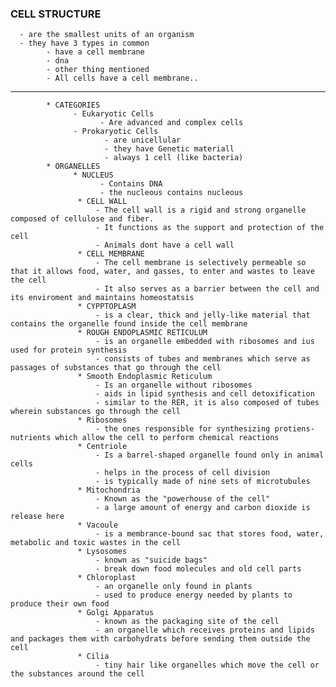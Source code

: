 ### CELL STRUCTURE
      - are the smallest units of an organism
      - they have 3 types in common
            - have a cell membrane
            - dna
            - other thing mentioned
            - All cells have a cell membrane.. 
---------------------------------------------------------

            * CATEGORIES
                  - Eukaryotic Cells
                        - Are advanced and complex cells
                  - Prokaryotic Cells
                         - are unicellular
                         - they have Genetic materiall
                         - always 1 cell (like bacteria)
            * ORGANELLES
                  * NUCLEUS
                        - Contains DNA
                        - the nucleous contains nucleous
                   * CELL WALL
                       - The cell wall is a rigid and strong organelle composed of cellulose and fiber.
                       - It functions as the support and protection of the cell
                       - Animals dont have a cell wall
                   * CELL MEMBRANE
                       - The cell membrane is selectively permeable so that it allows food, water, and gasses, to enter and wastes to leave the cell
                       - It also serves as a barrier between the cell and its enviroment and maintains homeostatsis
                   * CYPPTOPLASM
                       - is a clear, thick and jelly-like material that contains the organelle found inside the cell membrane
                   * ROUGH ENDOPLASMIC RETICULUM
                       - is an organelle embedded with ribosomes and ius used for protein synthesis
                       - consists of tubes and membranes which serve as passages of substances that go through the cell
                   * Smooth Endoplasmic Reticulum
                       - Is an organelle without ribosomes
                       - aids in lipid synthesis and cell detoxification
                       - similar to the RER, it is also composed of tubes wherein substances go through the cell
                   * Ribosomes
                       - the ones responsible for synthesizing protiens- nutrients which allow the cell to perform chemical reactions
                   * Centriole 
                       - Is a barrel-shaped organelle found only in animal cells
                       - helps in the process of cell division 
                       - is typically made of nine sets of microtubules
                   * Mitochondria
                       - Known as the "powerhouse of the cell"
                       - a large amount of energy and carbon dioxide is release here
                   * Vacoule
                       - is a membrance-bound sac that stores food, water, metabolic and toxic wastes in the cell
                   * Lysosomes
                       - known as "suicide bags" 
                       - break down food molecules and old cell parts
                   * Chloroplast
                       - an organelle only found in plants
                       - used to produce energy needed by plants to produce their own food 
                   * Golgi Apparatus
                       - known as the packaging site of the cell
                       - an organelle which receives proteins and lipids and packages them with carbohydrats before sending them outside the cell
                   * Cilia
                       - tiny hair like organelles which move the cell or the substances around the cell        
